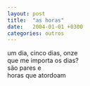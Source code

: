 ```yaml
---
layout: post
title:  "as horas"
date:   2004-01-01 +0300
categories: outros
---
```


<!--more-->
um dia, cinco dias, onze  
que me importa os dias?   
são pares e  
horas que atordoam  
